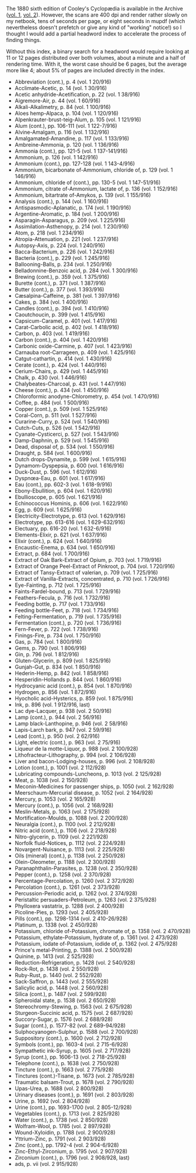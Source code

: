 The 1880 sixth edition of Cooley's Cyclopædia is available in the
Archive ([vol. 1](https://archive.org/details/cooleyscyclopaed01cool),
[vol. 2](https://archive.org/details/cooleyscyclopaed02cool)).
However, the scans are 400 dpi and render rather slowly on my netbook,
tens of seconds per page, or eight seconds in mupdf (which
nevertheless doesn't prefetch or give any kind of "working" notice!)
so I thought I would add a partial headword index to accelerate the
process of finding things.

Without this index, a binary search for a headword would require
looking at 11 or 12 pages distributed over both volumes, about a
minute and a half of rendering time.  With it, the worst case should
be 6 pages, but the average more like 4; about 5% of pages are
included directly in the index.

- Abbreviation (cont.), p. 4 (vol. 1 20/916)
- Acclimate-Acetic, p. 14 (vol. 1 30/916)
- Acetic anhydride-Acetification, p. 22 (vol. 1 38/916)
- Aigremore-Air, p. 44 (vol. 1 60/916)
- Alkali-Alkalimetry, p. 84 (vol. 1 100/916)
- Aloes hemp-Alpaca, p. 104 (vol. 1 120/916)
- Alpenkrauter-brust-teig-Alum, p. 105 (vol. 1 121/916)
- Alum (cont.), pp. 106-111 (vol. 1 122-7/916)
- Alvine-Amalgam, p. 116 (vol. 1 132/916)
- Amalgamated-Amandine, p. 117 (vol. 1 133/916)
- Ambreine-Ammonia, p. 120 (vol. 1 136/916)
- Ammonia (cont.), pp. 121-5 (vol. 1 137-141/916)
- Ammonium, p. 126 (vol. 1 142/916)
- Ammonium (cont.), pp. 127-128 (vol. 1 143-4/916)
- Ammonium, bicarbonate of-Ammonium, chloride of, p. 129 (vol. 1 146/916)
- Ammonium, chloride of (cont.), pp. 130-5 (vol. 1 147-51/916)
- Ammonium, citrate of-Ammonium, lactate of, p. 136 (vol. 1 152/916)
- Ammonium, bitartrate of-Amykos, p. 139 (vol. 1 155/916)
- Analysis (cont.), p. 144 (vol. 1 160/916)
- Antispasmodic-Aplanatic, p. 174 (vol. 1 190/916)
- Argentine-Aromatic, p. 184 (vol. 1 200/916)
- Asparagin-Asparagus, p. 209 (vol. 1 225/916)
- Assimilation-Asthenopy, p. 214 (vol. 1 230/916)
- Atom, p. 218 (vol. 1 234/916)
- Atropia-Attenuation, p. 221 (vol. 1 237/916)
- Autopsy-Axis, p. 224 (vol. 1 240/916)
- Bacca-Bacterium, p. 226 (vol. 1 242/916)
- Bacteria (cont.), p. 229 (vol. 1 245/916)
- Ballooning-Balls, p. 234 (vol. 1 250/916)
- Belladonnine-Benzoic acid, p. 284 (vol. 1 300/916)
- Brewing (cont.), p. 359 (vol. 1 375/916)
- Burette (cont.), p. 371 (vol. 1 387/916)
- Butter (cont.), p. 377 (vol. 1 393/916)
- Cæsalpina-Caffeine, p. 381 (vol. 1 397/916)
- Cakes, p. 384 (vol. 1 400/916)
- Candles (cont.), p. 394 (vol. 1 410/916)
- Caoutchoucin, p. 399 (vol. 1 415/916)
- Capsicum-Caramel, p. 401 (vol. 1 417/916)
- Carat-Carbolic acid, p. 402 (vol. 1 418/916)
- Carbon, p. 403 (vol. 1 419/916)
- Carbon (cont.), p. 404 (vol. 1 420/916)
- Carbonic oxide-Carmine, p. 407 (vol. 1 423/916)
- Carnauba root-Carrageen, p. 409 (vol. 1 425/916)
- Catgut-cathartin, p. 414 (vol. 1 430/916)
- Cerate (cont.), p. 424 (vol. 1 440/916)
- Cerium-Chairs, p. 429 (vol. 1 445/916)
- Chalk, p. 430 (vol. 1 446/916)
- Chalybeates-Charcoal, p. 431 (vol. 1 447/916)
- Cheese (cont.), p. 434 (vol. 1 450/916)
- Chloroformic anodyne-Chlorometry, p. 454 (vol. 1 470/916)
- Coffee, p. 484 (vol. 1 500/916)
- Copper (cont.), p. 509 (vol. 1 525/916)
- Coral-Corn, p. 511 (vol. 1 527/916)
- Curarine-Curry, p. 524 (vol. 1 540/916)
- Cutch-Cuts, p. 526 (vol. 1 542/916)
- Cyanate-Cysticerci, p. 527 (vol. 1 543/916)
- Damp-Daphnin, p. 529 (vol. 1 545/916)
- Dead, disposal of, p. 534 (vol. 1 550/916)
- Draught, p. 584 (vol. 1 600/916)
- Dutch drops-Dynamite, p. 599 (vol. 1 615/916)
- Dynamom-Dyspepsia, p. 600 (vol. 1 616/916)
- Duck-Dust, p. 596 (vol. 1 612/916)
- Dyspnœa-Eau, p. 601 (vol. 1 617/916)
- Eau (cont.), pp. 602-3 (vol. 1 618-9/916)
- Ebony-Ebullition, p. 604 (vol. 1 620/916)
- Ebullioscope, p. 605 (vol. 1 621/916)
- Echinococcus Hominis, p. 606 (vol. 1 622/916)
- Egg, p. 609 (vol. 1 625/916)
- Electricity-Electrotype, p. 613 (vol. 1 629/916)
- Electrotype, pp. 613-616 (vol. 1 629-632/916)
- Electuary, pp. 616-20 (vol. 1 632-6/916)
- Elements-Elixir, p. 621 (vol. 1 637/916)
- Elixir (cont.), p. 624 (vol. 1 640/916)
- Encaustic-Enema, p. 634 (vol. 1 650/916)
- Extract, p. 684 (vol. 1 700/916)
- Extract of Oak Bark-Extract of Opium, p. 703 (vol. 1 719/916)
- Extract of Orange Peel-Extract of Pinkroot, p. 704 (vol. 1 720/916)
- Extract of Tansy-Extract of valerian, p. 709 (vol. 1 725/916)
- Extract of Vanilla-Extracts, concentrated, p. 710 (vol. 1 726/916)
- Eye-Fainting, p. 712 (vol. 1 725/916)
- Faints-Fardel-bound, p. 713 (vol. 1 729/916)
- Feathers-Fecula, p. 716 (vol. 1 732/916)
- Feeding bottle, p. 717 (vol. 1 733/916)
- Feeding bottle-Feet, p. 718 (vol. 1 734/916)
- Felting-Fermentation, p. 719 (vol. 1 735/916)
- Fermentation (cont.), p. 720 (vol. 1 736/916)
- Fern-Fever, p. 722 (vol. 1 738/916)
- Finings-Fire, p. 734 (vol. 1 750/916)
- Gas, p. 784 (vol. 1 800/916)
- Gems, p. 790 (vol. 1 806/916)
- Gin, p. 796 (vol. 1 812/916)
- Gluten-Glycerin, p. 809 (vol. 1 825/916)
- Gunjah-Gut, p. 834 (vol. 1 850/916)
- Hederin-Hemp, p. 842 (vol. 1 858/916)
- Hesperidin-Hollands p. 844 (vol. 1 860/916)
- Hydrocyanic acid (cont.), p. 854 (vol. 1 870/916)
- Hydrogen, p. 856 (vol. 1 872/916)
- Hyocholic acid-Hysterics, p. 859 (vol. 1 875/916)
- Ink, p. 896 (vol. 1 912/916, last)
- Lac dye-Lacquer, p. 938 (vol. 2 50/916)
- Lamp (cont.), p. 944 (vol. 2 56/916)
- Lamp black-Lanthopine, p. 946 (vol. 2 58/916)
- Lapis-Larch bark, p. 947 (vol. 2 59/916)
- Lead (cont.), p. 950 (vol. 2 62/916)
- Light, electric (cont.), p. 963 (vol. 2 75/916)
- Liqueur de la motte-Liquor, p. 988 (vol. 2 100/928)
- Lithofracteur-Lithography, p. 994 (vol. 2 106/928)
- Liver and bacon-Lodging-houses, p. 996 (vol. 2 108/928)
- Lotion (cont.), p. 1001 (vol. 2 112/928)
- Lubricating compounds-Luncheons, p. 1013 (vol. 2 125/928)
- Meat, p. 1038 (vol. 2 150/928)
- Meconin-Medicines for passenger ships, p. 1050 (vol. 2 162/928)
- Meerschaum-Mercurial disease, p. 1052 (vol. 2 164/928)
- Mercury, p. 1053 (vol. 2 165/928)
- Mercury (cont.), p. 1056 (vol. 2 168/928)
- Meslin-Metals, p. 1063 (vol. 2 175/928)
- Mortification-Moulds, p. 1088 (vol. 2 200/928)
- Neuralgia (cont.), p. 1100 (vol. 2 212/928)
- Nitric acid (cont.), p. 1106 (vol. 2 218/928)
- Nitro-glycerin, p. 1109 (vol. 2 221/928)
- Norfolk fluid-Notices, p. 1112 (vol. 2 224/928)
- Novargent-Nuisance, p. 1113 (vol. 2 225/928)
- Oils (mineral) (cont.), p. 1138 (vol. 2 250/928)
- Olein-Oleometer, p. 1188 (vol. 2 300/928)
- Paranaphthalin-Parasites, p. 1238 (vol. 2 350/928)
- Pepper (cont.), p. 1258 (vol. 2 370/928)
- Percentage-Percolation, p. 1260 (vol. 2 372/928)
- Percolation (cont.), p. 1261 (vol. 2 373/928)
- Percussion-Periodic acid, p. 1262 (vol. 2 374/928)
- Peristaltic persuaders-Petroleum, p. 1263 (vol. 2 375/928)
- Phylloxera vastatrix, p. 1288 (vol. 2 400/928)
- Picoline-Pies, p. 1293 (vol. 2 405/928)
- Pills (cont.), pp. 1298-1314 (vol. 2 410-26/928)
- Platinum, p. 1338 (vol. 2 450/928)
- Potassium, chloride of-Potassium, chromate of, p. 1358 (vol. 2 470/928)
- Potassium, ethylate-Potassium, hydrate of, p. 1361 (vol. 2 473/928)
- Potassium, iodate of-Potassium, iodide of, p. 1362 (vol. 2 475/928)
- Prince's metal-Printing, p. 1388 (vol. 2 500/928)
- Quinine, p. 1413 (vol. 2 525/928)
- Reduction-Refrigeration, p. 1428 (vol. 2 540/928)
- Rock-Rot, p. 1438 (vol. 2 550/928)
- Ruby-Rust, p. 1440 (vol. 2 552/928)
- Sack-Saffron, p. 1443 (vol. 2 555/928)
- Salicylic acid, p. 1448 (vol. 2 560/928)
- Silica (cont.), p. 1487 (vol. 2 599/928)
- Spheroidal state, p. 1538 (vol. 2 650/928)
- Stereochromy-Stewing, p. 1563 (vol. 2 675/928)
- Sturgeon-Succinic acid, p. 1575 (vol. 2 687/928)
- Succory-Sugar, p. 1576 (vol. 2 688/928)
- Sugar (cont.), p. 1577-82 (vol. 2 689-94/928)
- Sulphocyanogen-Sulphur, p. 1588 (vol. 2 700/928)
- Suppository (cont.), p. 1600 (vol. 2 712/928)
- Symbols (cont.), pp. 1603-4 (vol. 2 715-6/928)
- Sympathetic ink-Syrup, p. 1605 (vol. 2 717/928)
- Syrup (cont.), pp. 1606-13 (vol. 2 718-25/928)
- Telephone (cont.), p. 1638 (vol. 2 750/928)
- Tincture (cont.), p. 1663 (vol. 2 775/928)
- Tinctures (cont.)-Tisane, p. 1673 (vol. 2 785/928)
- Traumatic balsam-Trout, p. 1678 (vol. 2 790/928)
- Upas-Urea, p. 1688 (vol. 2 800/928)
- Urinary diseases (cont.), p. 1691 (vol. 2 803/928)
- Urine, p. 1692 (vol. 2 804/928)
- Urine (cont.), pp. 1693-1700 (vol. 2 805-12/928)
- Vegetables (cont.), p. 1713 (vol. 2 825/928)
- Water (cont.), p. 1738 (vol. 2 850/928)
- Wolfram-Wool, p. 1785 (vol. 2 897/928)
- Wound-Xyloidin, p. 1788 (vol. 2 900/928)
- Yttrium-Zinc, p. 1791 (vol. 2 903/928)
- Zinc (cont.), pp. 1792-4 (vol. 2 904-6/928)
- Zinc-Ethyl-Zirconium, p. 1795 (vol. 2 907/928)
- Zirconium (cont.), p. 1796 (vol. 2 908/928, last)
- ads, p. vii (vol. 2 915/928)